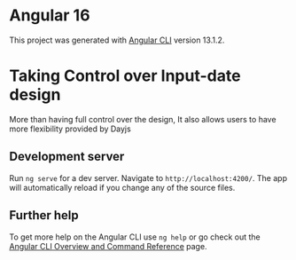 # Angular 16
This project was generated with [Angular CLI](https://github.com/angular/angular-cli) version 13.1.2.

# Taking Control over Input-date design
More than having full control over the design, It also allows users to have more flexibility provided by Dayjs

## Development server
 Run `ng serve` for a dev server. Navigate to `http://localhost:4200/`. The app will automatically reload if you change any of the source files.

## Further help

To get more help on the Angular CLI use `ng help` or go check out the [Angular CLI Overview and Command Reference](https://angular.io/cli) page.
